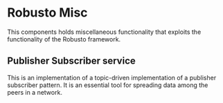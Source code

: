 # Robusto Misc
This components holds miscellaneous functionality that exploits the functionality of the Robusto framework.

## Publisher Subscriber service
This is an implementation of a topic-driven implementation of a publisher subscriber pattern.
It is an essential tool for spreading data among the peers in a network.

